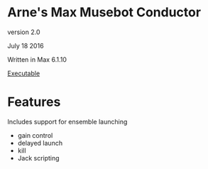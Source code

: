 # Arne's Max Musebot Conductor #

version 2.0

July 18 2016

Written in Max 6.1.10

[Executable](http://www.sfu.ca/musebots/Musebot_Test_Suite/Musebot%20Conductor%20Application/ArneMaxMusebotConductor.zip) 

# Features #

Includes support for ensemble launching

* gain control
* delayed launch
* kill
* Jack scripting